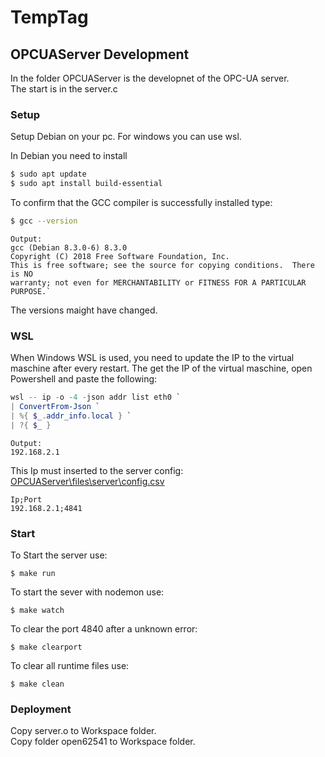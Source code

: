 # TempTag



## OPCUAServer Development
In the folder OPCUAServer is the developnet of the OPC-UA server.  
The start is in the server.c

### Setup
Setup Debian on your pc. For windows you can use wsl.

In Debian you need to install
```` bash
$ sudo apt update
$ sudo apt install build-essential
````
To confirm that the GCC compiler is successfully installed type:  
```` bash
$ gcc --version
````
````
Output:  
gcc (Debian 8.3.0-6) 8.3.0
Copyright (C) 2018 Free Software Foundation, Inc.
This is free software; see the source for copying conditions.  There is NO
warranty; not even for MERCHANTABILITY or FITNESS FOR A PARTICULAR PURPOSE.` 
````
The versions maight have changed.

### WSL
When Windows WSL is used, you need to update the IP to the virtual maschine after every restart. The get the IP of the virtual maschine, open Powershell and paste the following:  
```` powershell
wsl -- ip -o -4 -json addr list eth0 `
| ConvertFrom-Json `
| %{ $_.addr_info.local } `
| ?{ $_ }
````
````
Output:
192.168.2.1
````

This Ip must inserted to the server config:  
[OPCUAServer\files\server\config.csv](OPCUAServer\files\server\config.csv)

```` csv
Ip;Port
192.168.2.1;4841
````


### Start
To Start the server use:  
````
$ make run
````

To start the sever with nodemon use:  
````
$ make watch
````

To clear the port 4840 after a unknown error:  
````
$ make clearport
````

To clear all runtime files use:  
````
$ make clean
````

### Deployment
Copy server.o to Workspace folder.  
Copy folder open62541 to Workspace folder.


